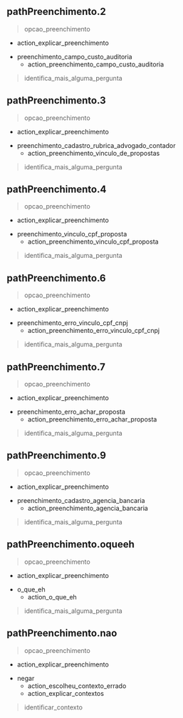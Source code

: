 ## pathPreenchimento.2
> opcao_preenchimento
  - action_explicar_preenchimento
* preenchimento_campo_custo_auditoria
  - action_preenchimento_campo_custo_auditoria
> identifica_mais_alguma_pergunta

## pathPreenchimento.3
> opcao_preenchimento
  - action_explicar_preenchimento
* preenchimento_cadastro_rubrica_advogado_contador
  - action_preenchimento_vinculo_de_propostas
> identifica_mais_alguma_pergunta

## pathPreenchimento.4
> opcao_preenchimento
  - action_explicar_preenchimento
* preenchimento_vinculo_cpf_proposta
  - action_preenchimento_vinculo_cpf_proposta
> identifica_mais_alguma_pergunta

## pathPreenchimento.6
> opcao_preenchimento
  - action_explicar_preenchimento
* preenchimento_erro_vinculo_cpf_cnpj
  - action_preenchimento_erro_vinculo_cpf_cnpj
> identifica_mais_alguma_pergunta

## pathPreenchimento.7
> opcao_preenchimento
  - action_explicar_preenchimento
* preenchimento_erro_achar_proposta
  - action_preenchimento_erro_achar_proposta
> identifica_mais_alguma_pergunta

## pathPreenchimento.9
> opcao_preenchimento
  - action_explicar_preenchimento
* preenchimento_cadastro_agencia_bancaria
  - action_preenchimento_agencia_bancaria
> identifica_mais_alguma_pergunta

## pathPreenchimento.oqueeh
> opcao_preenchimento
  - action_explicar_preenchimento
* o_que_eh
  - action_o_que_eh
> identifica_mais_alguma_pergunta

## pathPreenchimento.nao
> opcao_preenchimento
  - action_explicar_preenchimento
* negar
  - action_escolheu_contexto_errado
  - action_explicar_contextos
> identificar_contexto

